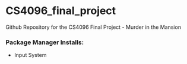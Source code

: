 # CS4096_final_project
Github Repository for the CS4096 Final Project - Murder in the Mansion

### Package Manager Installs:
 - Input System
